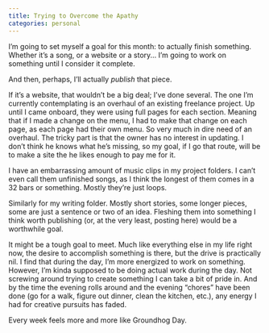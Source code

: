 ```yaml
---
title: Trying to Overcome the Apathy
categories: personal
---
```

I’m going to set myself a goal for this month: to actually finish something. Whether it’s a song, or a website or a story... I’m going to work on something until I consider it complete.

And then, perhaps, I’ll actually *publish* that piece.
<!--more-->

If it’s a website, that wouldn’t be a big deal; I’ve done several. The one I’m currently contemplating is an overhaul of an existing freelance project. Up until I came onboard, they were using full pages for each section. Meaning that if I made a change on the menu, I had to make that change on each page, as each page had their own menu. So very much in dire need of an overhaul. The tricky part is that the owner has no interest in updating. I don’t think he knows what he’s missing, so my goal, if I go that route, will be to make a site the he likes enough to pay me for it.

I have an embarrassing amount of music clips in my project folders. I can’t even call them unfinished songs, as I think the longest of them comes in a 32 bars or something. Mostly they’re just loops.

Similarly for my writing folder. Mostly short stories, some longer pieces, some are just a sentence or two of an idea. Fleshing them into something I think worth publishing (or, at the very least, posting here) would be a worthwhile goal.

It might be a tough goal to meet. Much like everything else in my life right now, the desire to accomplish something is there, but the drive is practically nil. I find that during the day, I’m more energized to work on something. However, I’m kinda supposed to be doing actual work during the day. Not screwing around trying to create something I can take a bit of pride in. And by the time the evening rolls around and the evening “chores” have been done (go for a walk, figure out dinner, clean the kitchen, etc.), any energy I had for creative pursuits has faded. 

Every week feels more and more like Groundhog Day.